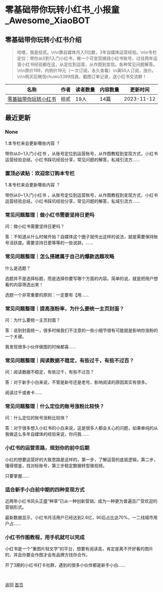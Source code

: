 # 零基础带你玩转小红书_小报童_Awesome_XiaoBOT

## 零基础带你玩转小红书介绍
> 哈喽，我是拾贰。\n\n靠自媒体月入5位数，3年自媒体运营经验。\n\n专栏定位：带你从0到1入门小红书，做一个可变现搞钱小红书账号，过往两年运营小红书经验都在这，从定位到运营，从作图到变现。各种常见问题解答。\n\n原价199，内侧价19元（一次订阅，永久查看）\n满50人订阅，涨价。\n\n购买后微信chuwu3399找我，截图订单记录，送小红书交流群！  
  


|名称|作者|读者数量|内容数量|更新时间|
|---|---|---|---|---|
|[零基础带你玩转小红书](https://xiaobot.net/p/shier23456?refer=0b133df9-27dc-423b-8101-639049001c13)|拾贰|19人|14篇|2023-11-12|

## 最近更新
### None

1.本专栏来会更新哪些内容 ？

带你从0~1入门小红书 ，从账号定位到运营账号，从作图教程到变现方式，小红书运营经验总结，小红书踩坑经验分享，常见问题的解答，私域引流方......

### 置顶必读贴：欢迎您订购本专栏

1.本专栏来会更新哪些内容 ？

带你从0~1入门小红书 ，从账号定位到运营账号，从作图教程到变现方式，小红书运营经验总结，小红书踩坑经验分享，常见问题的解答，私域引流方......

### 常见问题整理｜做小红书需要坚持日更吗

问：做小红书需要坚持日更吗？

答：不知道从什么时候开始？自媒体这个圈子就传出这样的说法，就是需要保持账号活跃度。需要坚持日更等等的一些说辞。......

### 常见问题整理｜怎么搭建属于自己的爆款选题攻略

什么是选题？

选题并不是选择标题，而是选择你要写哪个方面的内容。简单的说，就是把用户想看的内容筛选出来！

选题一个非常重要的原则：一定要有【用......

### 常见问题整理｜提高涨粉率，为什么要统一主页封面？

问：为什么要统一主页封面？

答：说到封面统一，很多时候我们不注意的一些小细节很有可能就是影响你涨粉的一个关键。

我发现很多小伙伴做图的时候都喜......

### 常见问题整理｜阅读数据不稳定，有些过千，有些不过百？

问：阅读数据不稳定，有些过千，有些不过百？

答：对于新手小白来说，不管是新号还是老号，影响阅读的原因其实有很多。

阅读过千或者卡......

### 常见问题整理｜什么定位的账号涨粉比较快？

问：什么定位的账号涨粉比较快？

答：对于很多想入小红书的小白来说，这是很多人都会关心的问题，如果单纯的从我做这么多年自媒体的经验来说，你问我......

### 小红书的运营思路，规划你的前中后期

小红的想要运营好的大致思路是这样的，第一步，了解运营的底层逻辑，第二步，懂得借鉴，找对标账号，第三步稳定数据转型做视频。





只要掌握......

### 适合新手小白前中期的四种变现方式

近两年小红书风头正盛“种草”已从一种创新营销，成为一种更为普遍且广受欢迎的营销形式。

最新数据显示，小红书月活用户已经达到2.6亿，90后占比达70%，一二线城市用户占......

### 小红书作图教程，用手机就可以完成

小红书是一个“重图片轻文字”的平台，想要有阅读高，肯定是离不开好看的图片的，并且你要会作图才会有品牌方找你合作。

开了3期的小红书打卡社群，遇到的很多小伙伴都是新手小白......


<a href="https://github.com/Reno9527/awesome-xiaobot" style="color: white; text-decoration: none;">awesome-xiaobot</a>

返回 [首页](../README.md)
